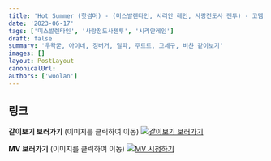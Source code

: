 ```yaml
---
title: 'Hot Summer (핫썸머) - (미스발렌타인, 시리안 레인, 사랑전도사 젠투) - 고멤 아카데미 학예회 러브 미스 피스'
date: '2023-06-17'
tags: ['미스발렌타인', '사랑전도사젠투', '시리안레인']
draft: false
summary: '우왁굳, 아이네, 징버거, 릴파, 주르르, 고세구, 비챤 같이보기'
images: []
layout: PostLayout
canonicalUrl:
authors: ['woolan']
---
```


## 링크

**같이보기 보러가기** (이미지를 클릭하여 이동)
[![같이보기 보러가기](https://cdn.discordapp.com/attachments/1135756712759013437/1135758630910697602/banner.png)](https://cafe.naver.com/steamindiegame/11635088)

**MV 보러가기** (이미지를 클릭하여 이동)
[![MV 시청하기](https://i.ytimg.com/vi/EA_gei4Fcxk/sddefault.jpg)](https://youtu.be/EA_gei4Fcxk)
